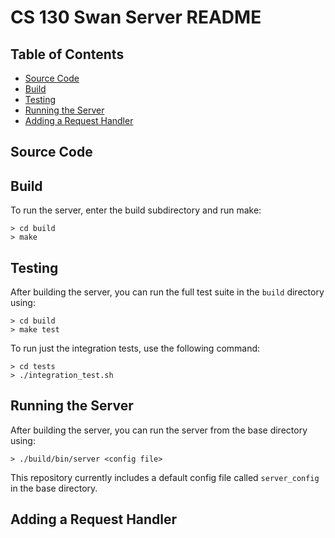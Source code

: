 # CS 130 Swan Server README

## Table of Contents
* [Source Code](#source-code)
* [Build](#build)
* [Testing](#testing)
* [Running the Server](#running-the-server)
* [Adding a Request Handler](#adding-a-request-handler)

## Source Code

## Build
To run the server, enter the build subdirectory and run make:
~~~~
> cd build
> make
~~~~

## Testing
After building the server, you can run the full test suite in the `build` directory using:
~~~~
> cd build
> make test
~~~~
To run just the integration tests, use the following command:
~~~~
> cd tests
> ./integration_test.sh
~~~~

## Running the Server
After building the server, you can run the server from the base directory using:
~~~~
> ./build/bin/server <config file>
~~~~

This repository currently includes a default config file called `server_config` in the base directory.

## Adding a Request Handler


